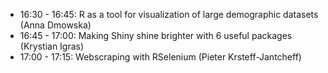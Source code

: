 - 16:30 - 16:45: R as a tool for visualization of large demographic datasets (Anna	Dmowska)
- 16:45 - 17:00: Making Shiny shine brighter with 6 useful packages (Krystian	Igras)
- 17:00 - 17:15: Webscraping with RSelenium (Pieter Krsteff-Jantcheff)
